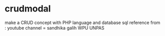 # crudmodal
make a CRUD concept with PHP language and database sql
reference from : youtube channel = sandhika galih WPU UNPAS
